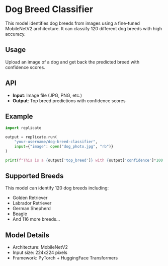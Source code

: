 # Dog Breed Classifier

This model identifies dog breeds from images using a fine-tuned MobileNetV2 architecture. It can classify 120 different dog breeds with high accuracy.

## Usage

Upload an image of a dog and get back the predicted breed with confidence scores.

## API

- **Input**: Image file (JPG, PNG, etc.)
- **Output**: Top breed predictions with confidence scores

## Example

```python
import replicate

output = replicate.run(
    "your-username/dog-breed-classifier",
    input={"image": open("dog_photo.jpg", "rb")}
)

print(f"This is a {output['top_breed']} with {output['confidence']*100:.1f}% confidence")
```

## Supported Breeds

This model can identify 120 dog breeds including:
- Golden Retriever
- Labrador Retriever  
- German Shepherd
- Beagle
- And 116 more breeds...

## Model Details

- Architecture: MobileNetV2
- Input size: 224x224 pixels
- Framework: PyTorch + HuggingFace Transformers